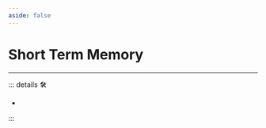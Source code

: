 ```yaml
---
aside: false
---
```

# <anima>Short Term Memory</anima>


---

<!-- =================================================== -->
<!-- =================================================== -->
<!-- =================================================== -->
<!-- =================================================== -->
<!-- =================================================== -->
::: details 🛠

-

:::
